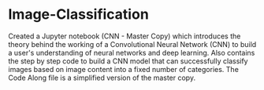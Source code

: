 # Image-Classification

Created a Jupyter notebook (CNN - Master Copy) which introduces the theory behind the working of a Convolutional Neural Network (CNN) to build a user's understanding of neural networks and deep learning. Also contains the step by step code to build a CNN model that can successfully classify images based on image content into a fixed number of categories.
The Code Along file is a simplified version of the master copy.
